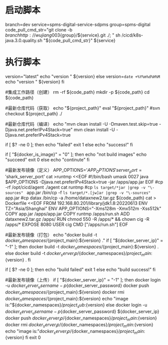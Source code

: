 #  启动脚本
branch=dev
service=spms-digital-service-sdpms
group=spms-digital
code_pull_cmd_str="git clone -b ${branch} http://wujiang003%40chinasofti.com@10.88.40.177:8099/${group}/${service}.git ./;   "
sh /cicd/k8s-java.3.0.quality.sh "${code_pull_cmd_str}"   ${service} 

#  执行脚本
version="latest"
echo "version " ${version}
else
version=`date +%Y%m%d%H%M`
echo "version " ${version}
fi

#集成工作路径（创建）
rm -rf ${code_path}
mkdir -p ${code_path}
cd ${code_path}

#最新仓库代码（获取）
echo "${project_path}"
eval "${project_path}"
#svn checkout ${project_path} ./

#最新仓库代码（编译）
echo "mvn clean install -U -Dmaven.test.skip=true    -Djava.net.preferIPv4Stack=true"
mvn clean install -U    -Djava.net.preferIPv4Stack=true


if [ $? -ne 0 ]; then
        echo "failed"
        exit 1
else
        echo "success!"
fi

if [ "${docker_is_image}" = "0" ]; then
        echo "not build images"
        echo "succeed"
        exit 0
else
        echo "continute"
fi


#最新发布镜像（定义）
APP_OPTIONS='$APP_OPTIONS'
server_port='$shark_server_port'
cat >runtmp <<EOF
#!/bin/bash
umask 0027
java  $APP_OPTIONS  -Djava.net.preferIPv4Stack=true  -jar /apps/app.jar
EOF
#cp -rf /opt/cicd/agent ./agent
cat runtmp
#cp `ls target/*jar |grep -v "\-sources" ` app.jar
/bin/cp -f `ls target/*.[jw]ar |grep -v "\-sources" ` app.jar
#cp datax
/bin/cp -a /home/dataxnew2.tar.gz ${code_path}
cat > Dockerfile <<EOF
FROM 192.168.80.201/library/jdk1.8:20220613
ENV  TZ="Asia/Shanghai"
ENV  APP_OPTIONS="-Xms128m -Xmx512m -Xss512k"
COPY app.jar /apps/app.jar
COPY runtmp /apps/run.sh
ADD dataxnew2.tar.gz /apps/
RUN chmod 550 -R /apps/*  && chown cig -R /apps/*
EXPOSE 8080
USER cig
CMD ["/apps/run.sh"]
EOF

#最新发布镜像（打包）
echo "docker build -t ${docker_namespaces}/${project_main}:${version} ."
if [ "${docker_server_ip}" = "-1" ]; then
        docker build -t ${docker_namespaces}/${project_main}:${version} .
else
        docker build -t ${docker_server_ip}/${docker_namespaces}/${project_main}:${version} .
fi

if [ $? -ne 0 ]; then
        echo "build failed"
        exit 1
else
        echo "build success!"
fi

#最新发布镜像（上传）
if [ "${docker_server_ip}" = "-1" ]; then
        docker login -u ${docker_server_username} -p${docker_server_password}
        docker push  ${docker_namespaces}/${project_main}:${version}
        docker rmi ${docker_namespaces}/${project_main}:${version}
        echo "image is:"${docker_namespaces}/${project_sub}:${version}
else
        docker login -u ${docker_server_username} -p${docker_server_password} ${docker_server_ip}
        docker push  ${docker_server_ip}/${docker_namespaces}/${project_main}:${version}
        docker rmi ${docker_server_ip}/${docker_namespaces}/${project_main}:${version}
        echo "image is:"${docker_server_ip}/${docker_namespaces}/${project_main}:${version}
fi
exit 0
